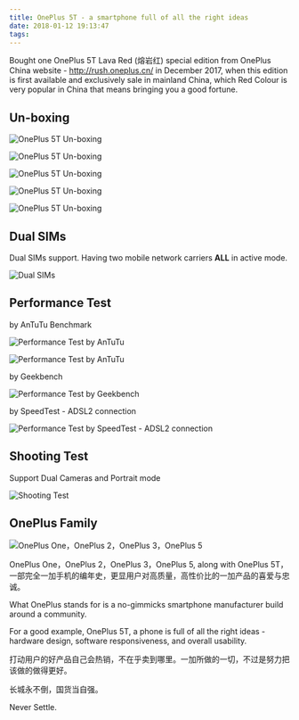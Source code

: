 ```yaml
---
title: OnePlus 5T - a smartphone full of all the right ideas
date: 2018-01-12 19:13:47
tags:
---
```


Bought one OnePlus 5T Lava Red (熔岩红) special edition from OnePlus China website - http://rush.oneplus.cn/ in December 2017, when this edition is first available and exclusively sale in mainland China, which Red Colour is very popular in China that means bringing you a good fortune.

Un-boxing
---------

![OnePlus 5T Un-boxing](https://lh3.googleusercontent.com/hFv9howch9oOX-O4wVCU34sAZCmENVg3-1ULWaUDlR2HxBqBIOrAkA-06E0I99pb9cL6o3Fr-0xe3rB7Vl083D1FPTo1n5W_2P_8-IdiF9dLl7WKKX6Ero_c32q-doeoCDghOf6cnNIf-E-kBLw8SnYtSdcpX1AlwEmWyXEFnRK3OMia2ORFKvPFgzrwJjfNZTmFxrcj8Hvx4YvKv2c-5EsQbIGTjbLCK0hJUi53afkjXtr9u9HIrdWECbewIhUHY7Dp7aZyhWqK-_3iN8vf1yzt985eI-PvIHuyk_EAUiNDZfRA_qiwT3o1TDRWGwNuYg-YvH268UEMq2afwauX4LX0-iEJfPIMB7IW9AnTEkOfDGG_Hk0oHdNydlJ51K1ZUchY2WvCBCNAD106n1KSo-aORqJKCucR76NqCCXXYm0cZPYNJMHKpx-vsoFqYqnuDDOPtkDItk3ZFk7kojz4xyDwZbAdX5xkRdpFzprbFILEF02-bXkp8kwFwfBP8Eo4pw7fWCXOpZSWQctR1Yzf7PaAbmrFlXZIaiK5W0h4XKfYvJ93asfBhy37n_3vqdy3gvv9PjuViCNSlBPYiteOSjesMEc7DMyNXYdQAs0d=w1239-h929-no "OnePlus 5T Un-boxing")

![OnePlus 5T Un-boxing](https://lh3.googleusercontent.com/_yOOUSEDDmKutmh-zhxp_Zos070vIRYY9PBUusWpLpwqV-Vtbp670ud-Ph9iAvs14K8h07NEHHCKeueKmq5PKmYSCYKURcDj9FaYfflF_-090bcVMUctfmpmYyP-Q4eds4UmkkR6H8TA9HXtuqLlMP5-drjRQwWEHE1YNz9No5dmN7TeH_xRumxA0xgyLTp9_mkn4jK9ZSqmtGkibdzR8_ASGyqs-RwKj29-8M5PoqLzE-1p-jM1f62oH2kLhXD41pXXukO41KKnptWslyWuykAO3y0J9YgCU7axIxfmGs9xhry9OrRVQnbf1wSejCYDgSrnAVOeY4gEBWe8MfylR-yT2VCdoRefUOPfOqgXEp1-2pCsiwK2FxhJ6RKPSu2zu-M0rvqf0U2XOOCvl-yj9Z-QVb2qyC7-cwZWlFhOnk0a0RuIAluv2tWxh7ru-20A2UGbizFL_h7z4lvh4iGG2NL9zr3FGTny0q40WWBynseXEl5770mGlGOFup8ywuJLitnZ5QlOOS1YjWSoNzjbzernjZ8SzEG2n-3xdP2kodlT7t3EF9PZFovBT9jXt2wcOEg_gsfhFUgZNe2Ri71L0q3RycfzokI9NlBKCJ7_=w1239-h929-no "OnePlus 5T Un-boxing")

![OnePlus 5T Un-boxing](https://lh3.googleusercontent.com/dPu60P7cyQPRiFhJRCoyD15hA6NIW0NCpmBRI_h3OSanG9k5PR3LqKKcTejVeu3GDkKW6cnLYkSiV2hNqxD_01AUSedkgaTgm5yWX9xeK7bPcfRuFaTTEkeZFjLFQhF3a_HsGlcz4UiK5XPeHxfQjnx045TbqLO6owitNXH5YAQFm5YdmpZeHS0UOj_YicIXj86BhsuZXUrv5pHLegsI8pZEMaCK8KiTkJBmhR83zu9VZEz7HgMZkegJlu4urhsEt4ZiVgCCuAa6mDeJKrv6lWZkh5zjdcSy374I2na34F9HBMWaxGbx2WS5hCAQofSjWaMDBTmqpF72Tl5v3HPSO1Aq0joYIvY_P2-7MGxlPx0M6QqidZ_uJL2LzQLh8X1vrhHTqIWp0iesBV-_WSjtyrQSapOHXjtR6TYK8IucdxWtSHcLeyFkei6BoN3WLtj_E6SAyFv1Y1kAafc2YXTW5ECC5Il6xT2rF-t8SINsNRz5zHR2OcY2rG5yNU2-0HSjkitn93Mic7Pv-RB-SvpnpGIkGFRH0K4POam6x9jzhHMxr_GkDtNba9elyRjnJQMoju84f92eDxz1Trx716IV0UHgBDjF4y9yaQV2xddM=w697-h929-no "OnePlus 5T Un-boxing")

![OnePlus 5T Un-boxing](https://lh3.googleusercontent.com/5-dH5iPVF8S2ulwaecusII0pvGaLgtlKky6lX8fxFBsMbRaRuFARfGEK7ogLH0-n6hCP30bTQA7kUC8dh6Wyw3CuCCZSZPbfijZbJjOHeMAM5ekLyo1LHWet5YDdC7rgG8gXShoZxA48W2NgH0Xvvx1KIpV2NBoPC0_71FG1zizoNkhSRuLluADbMzIvFis2cMR9x8Zk1CW2CgoHL4o2_u8cTqtW07GYG4Qv3hgAupN2oNVNad1_jQsvF4y4QpWfU0m_qO18Dey8t2xYfqoqApXHHDgSXq9t5E-W2WFtlKO0fyfPUWDRRXYS1ozVnZPpnNPeybjx6Wjj0JqSx4mZbcZrgIA3NFWWmh1RXWfgOR0g25_M4KNFjU0Oz4i74CCYTMX18c62EGZ_7bhnflDl0-WRyEhlkVKNdssiMbgh_kBBQotRdyJPoMUhsdJse01wTa57Q_AEm8rE2Daa9PksiXpv_JTRxZlY7E_ownFHln7yovHIrIYvWZPWm2NQaRWy0qTh3wHmvfxK8oCIOOfU4nSrXGUmIUwxG0NK5kZ-7x9CouahpKP_8fXCSys2-4x3YSh4G2I6x62cFrkTeUp6HCtwwyO58zU0GernTfk4=w697-h929-no "OnePlus 5T Un-boxing")

![OnePlus 5T Un-boxing](https://lh3.googleusercontent.com/P_5XNuFWRs8tCIqFOLpCEqxXvIn0pK-hbexZNUbh2QQ9TZLeStf4MJXy0QAs3-QemvRb7s2G-GSUtQQiVvhvMejs0Xok3mcX3S8GibiGKunE06wHo8zlSkNfXFTK7v1gwAxA0RS3uSml0Y6kBGf23BcZBIcIkKhVmTK0hQrOeg1487ut2uFSfFfhNvS-kA6c-1xrlQG-N8kpzEbt5iuOrNgYZvxFwXUv6R-JVvXAXgFFepD5nz9DBlBsGkY3EMm3J9IZk7vnaFclsxIp3GzHcloSW7sUNvFeZK0QT9uRSze0qSb8LfMwhuuP2zls8uYxqWkOjlHlg6WT2w5nj_dZdJKkj6zG8cmlTbPSPmJj7rIiZhaVhztMu1eR4HeZAB0lIOITrKORGrtLIaYfpzLJALTitQyRRE9LTZgmwPbY6XDeZ4kxLgJeAeGwO-4b1RORYhdVnfHyYDhJD3-kogv_DftS0527eOaU2KAAjMIK7DokgoYi4OXYtMkdpe4fxFrsO1d_CIueZoNGdAx7FUbjfhVMeeCqmwJvzNw54fMwrIegpdDUTUOvyMgc6bO7cy5i015g5i_xDyRQiCOPhM_DLVD9QTJINQ4oHP6SL_hA=w697-h929-no "OnePlus 5T Un-boxing")


Dual SIMs
---------

Dual SIMs support. Having two mobile network carriers **ALL** in active mode.

![Dual SIMs](https://lh3.googleusercontent.com/FL8rivVnwaUaemnEOIboihpvAySbptahYssfekFVyRfgquGKCnoU3sRc0V3R6C3NGeD-IfchXqaOpUSUXBS1cPqpYRgd23SzUB78IgKfJLSkfy3uI0Z4-2BofhyvDfDuEo_aT_m5CFDtikwAbiPYEEAWOhVMOrfs6K9Qb5I2U9SZp-e33--qpX2LaOsSjqzZ7hTLDrF7R0TlbiA6qd2OXoiOqLBFg_Smjq_h2TX2o_EqtarOb65ZAtdMXwuX7oLY2NFtiEAbGG2_VnRWttgDcUewS43Y7ILiyy5MJI4ublQMQKv8CjN3TQylHmEUIhRcUwSeZ0TpCUnuc8pJN_4PTjl4D8mRv56fdKj9w7i0m5kzJDTm3E4YHpZYGOty5yzUxuNLPlLpbsF-lzSS9BdKT_LiSbK96LRI1Q6rigL2EFMGrnJAgIBz_vzSpX3SVqUkS2NA0OC6bBcC3V-lNj7vGT2fe1gjDjsgFwmvL9T5NS4x7Ug08TgFCxbvsOyJyJ96FQnDzfQaHWuwQ-osB3Y84dn4c0ho6x-LHXi4NJu7lSertQJEZcyG_X8eE8uUNmw-blwkd1yjzSO3oG7LcDXUQZMG_yB1k2UDSTyHU6wY=w465-h929-no "Dual SIMs")


Performance Test
----------------

by AnTuTu Benchmark

![Performance Test by AnTuTu](https://lh3.googleusercontent.com/7CLnmPGFIizDmpEoTbntZ5Kh_jiDMik7Bdvibqwvbl6Ctq-IiK-OlQyOyqid0elXuJ1qc6YdhynkMUn2PsnBU5if98aicE1DKPB1p4DAySBo9JOhYXf0DFw017bWe5UIGyh-SXLjf07dV4FVF3KNi5l89TLF9eYecJ1ZkSfMAHsItPxImJRZCmZfhpmRAFK4S_HYMBz06psUATJ06aqycvnAtst252lwUHuawxVvNZn47uthpzSWp8ktTdtGMbLg28vj3yeOhMsUfiWScPjpIXfWkbnUiGs6qOcCOeHghhi3aSV2JmPfegTVZ5AknocQBVW7E7BDoFp4EvimVNkQeCP_cOxV1uCMV029rh05FHV6Ea0DjVj4IGPES2OA31WjBz5OZKYH0BM7Ex2KkvwXAHJcFjksKjOtjaE3OJ8FU1gWTap5tBkSiIl_dk9eO-0zhhKZqlU8Yb4JXeoudWKKkXgJFENHePKfi5KBavn2n_BvMaPpIsb6ad9SdkC7H3QbTqpcJYXK_m4NSHbvyCbUfm2UkxQ1nxBxKnJoFmzL6i9L4eHwvnblqWmsKDhF_maOykJeTck_pTyTGPQSNKWLCVWU-iPRnMpuuOCZ6IMO=w465-h929-no "Performance Test by AnTuTu")

![Performance Test by AnTuTu](https://lh3.googleusercontent.com/JHc0nZlic6EQm3wcV0t9nIa4j_N6-vM3THAtYfposfrU7iCV-WWjHu7u5az3H3s-waP7ef2dYDo4o1ZABjBA8Fl4DaBm4WA7quL5N7xm10FN1QdrwYDZd7m23zlOYbnr2ePS83bJaVFTT_mGmOkRHiQYiSsPFHjgy6lf6ZgG4rvrFHZ4rJHJCnaHISg_iq3p4Kca7WqDFWpc0Z3kUrptKYQXNqdbIA7yt2hDgujBt6_7Snkg1YRfQZKmBx3NNXw91Aye9oLNaBFT97ScZbMeiA3J1eWxLLTaIFs_oA6AU3p7d7BbiuJN59BWPSO4sRok646uzkd8mQC8lvhr6IEi7e4mmNfxRlQ1FOpYlHIsFh4cvTPFB6ykV2QtgSeFSXtcj3TcIXRiZZQ2AvFdsg8U-U1p5ixCruQhgW3b5d9v3IORoaHUXAg-Cv8wawUS8M2-gkEVW_DJUoVkt2HXxlrIleayeaRnBD6ZPL3rrIffwv6rNy2TawryTAMQgiegLgYoQ8yGYoH_nmS8gAB8UR6d9AMCsQ4WwQLdKOnBObCoY49DP9b3OYZNAUYQibMHzKNvz9xS5FngyJVBsM_ZmFl7LLn_HSKhHUE-MuR1ubSe=w465-h929-no "Performance Test by AnTuTu")

by Geekbench

![Performance Test by Geekbench](https://lh3.googleusercontent.com/2Vdxj8Eyp9rA7j8R_JemHhx2xNgnngFjr83G5EXrfzZfV8F3FJWBdn8KmQBnQu7aWZmCGrSzNZ_aH66s4R4Ztodo4mYq8QVN26Ic-xM4YOgbS6eKS2DS0wPkelRDkisJydu-M8hGFp7DpJEu4GhRiZ9Rwh5l9NKUGPGdWpC9GttO_NRbz4kSce2YFd8Etc0O1PfdxAcl1DHtMOBLnXI19Ob57rLFX12Da93kw4EunKavVc3Sz3TFlnlmb20R6RoSvINqIn6qQtg_Lt3fBFnTIYic2Y1aSdDiaXFDabZKKzP6UxZMUlXiWCVfveykZQfo8vBQpQ0__Cyt7EBJPG09TZ70_KxncQru7uhTjHLd_UFZacnfJyHzxxh3khW_tEzE6nqW-I3iuZpCHK3F6B2HAv4WJz13V0E07wVXsAwel-sw4K21b1UQCTnxaf_g-ugUAFEEqaXk61V8jJr_Wm3eaclpN91iJqOVUhnPKqpKcsXy576ouMvbXAbaFVIPp4xWOH2wiC_qI-a5WuHD5tbPUgoCqnlvs-aMxHUKf_zkVhJb7X1k7t9PUkznheHRKRSGVb6nVeeea52sH-Brdadf2vAuvCRobEHADsh7LdTL=w465-h929-no "Performance Test by Geekbench")

by SpeedTest - ADSL2 connection

![Performance Test by SpeedTest - ADSL2 connection](https://lh3.googleusercontent.com/_d9e2fP3XAFmFU9pwC0q2AhkYJeFFp6-6k2aDmDLAAi_aF9YvC9TddTw35YrlsaQgTT86tsEm6vUBSpyfrr6xPZkr7yJmZclLkTNAt-9VT-Vt4la3jqu_WqPUfYQ4PX2EGhlkaDM9FSm49-HrsnXkxM6OdzdGxVS4bkHeJZ6eBDjDdbUVsz0pvgxS8P_g3YDrYKU6ImlM9POJvFYqIyJYhdmjIKEY9w29awDUHpyxveaprVCxaOJdRRudIRycn5uitPNjh5vHddpmUF8Hl13kDRmF9vVirjy9wzm6OHd4oYtXzZw8fotKKugntY1TBslMj9mlsvaN7ThA_Ke81rIQ7NZ8rbkUIRNnfZmeE_TM0bS1UC7iXk2OZZqIjvyKcsAobiJefcniv7MG34e9T9po7yk3W-_OU2qXr0-dvwGhLCLeoLI6PrSkLZiLMk8lYsGnB7ghzMzdG27re88eqHQ5YaEpBHSo7NKZ78Hfqpob6E35x1yrnc36UbPTgslyglVjI7SIfuPw2djl05cj_BK23QlwsAChiVLUThYOxU9VkuxtygJ8uy4kMrPqPBp23Jt5DsKUXGS_V0q0wz2jxh19pMgbS9RKwssH7FTMbHr=w465-h929-no "Performance Test by SpeedTest - ADSL2 connection")


Shooting Test
-------------

Support Dual Cameras and Portrait mode

![Shooting Test](https://lh3.googleusercontent.com/WWvFvgwCGX01cEVQKTK5VTOavxaLix55HKX7xEgHAG-xgoPLtKypIPPKk_kNVWiKdmodK-ReHBMH_dc2mxEaYWwS959Lm_0H3iHAwxoSZ7zyp0Qvw2fKODaa3oJlU9ttDBINBpTn-esqFsEt7mVydMfYYjrKXF3lnyDHYVWDKkvPObwFewKbw9Vmnpk4jQHY03HlVTwYUeRyQC1MlBd6psOXQy-WHDNWMFTCDhXtb8Pu5oupg0txtg_1rKPsAs1idlm9JGCoy_3kU-OS48zm0SxGB8q1t30csH5Qf0VCvExzPPIIi4LxAhJSrlR6kF-SjxY7sYijgqKtB5Jhj8wbjx0X-bBFpoJK9jXQ_BglALIfJeFzUjhILdfgoOD2_xgHcMgT7CndgkOOqSfBapzQthJnbyF_Q_Ju2Dv6HjxDs0KdQ9FUBoUYc3KNLTZS-a9gLt0vzpAfU0-D6TxuY1wAeenkehmHTkZ4GTNzQywxfzGsUnDwyg28lfhanmUTxWIWkW3L2YII_OmTq1Ei9uz3zJFANcRJ5_UDYwkhMhSOcPXJfsJyWY8bc9B0RtGqdbSMfU6E49URomxiFPVUsNIY0iKab0wGaCFv9s34mBtX=w1239-h929-no "Shooting Test")


OnePlus Family
--------------

![OnePlus One，OnePlus 2，OnePlus 3，OnePlus 5](https://lh3.googleusercontent.com/807g-RNpNaEclh95CzdhjJT7s164gTkyw2Dd09gZi4KyAl3Kgn-DQ_jihNUc88HKoqqkKZv2DS1BIkVfw2azJnS38A9FyQF6rigYibjn3_rzAPhVXcBD9eObThW3c26SJeNYneXiA0QrMKCuKHM96q7vuhwTo8kx21HUACk2UG-JHg5G9a2dclVaAVtfWHHy786Fw8Nziy4HW97FNXtVt09eNvM6nB3Lih4A5M7fhXIQGMPRvmqaeFGNka4YINoBoI63VN6qfD7Kz8qn7uxZxrm0s27VLuRWWTGNcxwLLhWvo5vTb5PM4N-GStorqFrE0reTQlwmICPOLW55diF9EM14QfR02pJ6WkZ0yuhMazimVRksjyc-6qGX6DawcFuEUrUinMt9DWilyF_kRg5phYG-tZi1pdeM81VyhqozPWnX_x39wkHPDkpFzY5ly3DdXuqqaAA-ULfJiXytAQ5qItYCqU8m-bCE-bAsFCQZeLa1VWOHcov80yJ5XAr7S_1HXYKTu99svsSo5WlCyXDTskLQTidtsn5E7_s3RgYmonVdgDUpzQdALrjTCrt3kMwNFT7j4p8eTf3TReOzNuc4mn6F-kanfn2kuLDEfWlv=s929-no "OnePlus One，OnePlus 2，OnePlus 3，OnePlus 5")

OnePlus One，OnePlus 2，OnePlus 3，OnePlus 5, along with OnePlus 5T，一部完全一加手机的编年史，更显用户对高质量，高性价比的一加产品的喜爱与忠诚。

What OnePlus stands for is a no-gimmicks smartphone manufacturer build around a community.

For a good example, OnePlus 5T, a phone is full of all the right ideas - hardware design, software responsiveness, and overall usability.

打动用户的好产品自己会热销，不在乎卖到哪里。一加所做的一切，不过是努力把该做的做得更好。

长城永不倒，国货当自强。

Never Settle.
